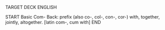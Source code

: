 TARGET DECK
ENGLISH

START
Basic
Com-
Back: prefix (also co-, col-, con-, cor-) with, together, jointly, altogether. [latin com-, cum with]
END
